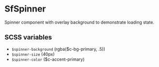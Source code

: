 # SfSpinner

<!-- Write about general purpose of the component. Include screenshot (to be replaced with a live example once we migrate to vuepress) -->

Spinner component with overlay background to demonstrate loading state.

## SCSS variables

- `$spinner-background` (rgba($c-bg-primary, .5))
- `$spinner-size` (40px)
- `$spinner-color` ($c-accent-primary)
